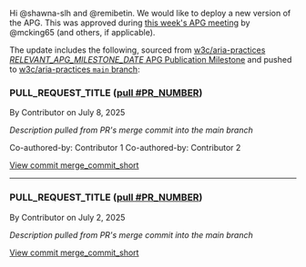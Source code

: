 <!-- Refer to https://wai-website-theme.netlify.app/workflow/ for additional publication expectations -->

<!-- Title: For publication / deploy on DAY_OF_WEEK MONTH DAY, YEAR -->
<!-- Eg. For publication / deploy on Wednesday July 16, 2025 -->

Hi @shawna-slh and @remibetin. We would like to deploy a new version of the APG. This was approved during [this week's APG meeting](LINK_TO_APG_MEETING) by @mcking65 (and others, if applicable).

The update includes the following, sourced from [w3c/aria-practices *RELEVANT_APG_MILESTONE_DATE* APG Publication Milestone](https://github.com/w3c/aria-practices/milestone/MILESTONE_ID?closed=1) and pushed to [w3c/aria-practices `main` branch](https://github.com/w3c/aria-practices/commits/main):

<!-- CHANGES IN DESCENDING ORDER: -->

### PULL_REQUEST_TITLE ([pull #PR_NUMBER](https://github.com/w3c/aria-practices/pull/PR_NUMBER))

By Contributor on July 8, 2025

_Description pulled from PR's merge commit into the main branch_

Co-authored-by: Contributor 1
Co-authored-by: Contributor 2

[View commit merge_commit_short](https://github.com/w3c/wai-aria-practices/commit/merge_commit_long)

---

### PULL_REQUEST_TITLE ([pull #PR_NUMBER](https://github.com/w3c/aria-practices/pull/PR_NUMBER))

By Contributor on July 2, 2025

_Description pulled from PR's merge commit into the main branch_

[View commit merge_commit_short](https://github.com/w3c/wai-aria-practices/commit/merge_commit_long)